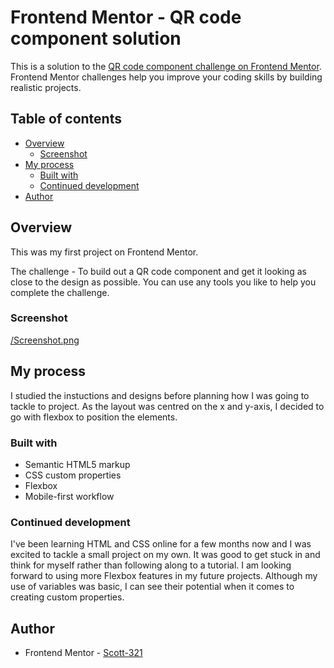 # Frontend Mentor - QR code component solution

This is a solution to the [QR code component challenge on Frontend Mentor](https://www.frontendmentor.io/challenges/qr-code-component-iux_sIO_H). Frontend Mentor challenges help you improve your coding skills by building realistic projects. 

## Table of contents
- [Overview](#overview)
  - [Screenshot](#screenshot)
- [My process](#my-process)
  - [Built with](#built-with)
  - [Continued development](#continued-development)
- [Author](#author)


## Overview
This was my first project on Frontend Mentor.

The challenge - To build out a QR code component and get it looking as close to the design as possible.
You can use any tools you like to help you complete the challenge.

### Screenshot
[/Screenshot.png](/Screenshot.png)


## My process
I studied the instuctions and designs before planning how I was going to tackle to project.  As the layout was centred on the x and y-axis, I decided to go with flexbox to position the elements.


### Built with
- Semantic HTML5 markup
- CSS custom properties
- Flexbox
- Mobile-first workflow


### Continued development
I've been learning HTML and CSS online for a few months now and I was excited to tackle a small project on my own. It was good to get stuck in and think for myself rather than following along to a tutorial.
I am looking forward to using more Flexbox features in my future projects. 
Although my use of variables was basic, I can see their potential when it comes to creating custom properties.

## Author
- Frontend Mentor - [Scott-321](https://www.frontendmentor.io/profile/Scott-321)
